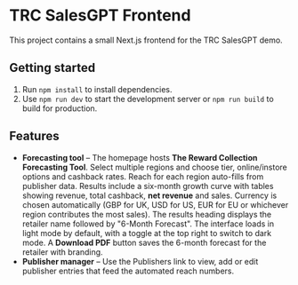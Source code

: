 # TRC SalesGPT Frontend
This project contains a small Next.js frontend for the TRC SalesGPT demo.

## Getting started

1. Run `npm install` to install dependencies.
2. Use `npm run dev` to start the development server or `npm run build` to build for production.

## Features

 - **Forecasting tool** – The homepage hosts **The Reward Collection Forecasting Tool**. Select multiple regions and choose tier, online/instore options and cashback rates. Reach for each region auto-fills from publisher data. Results include a six-month growth curve with tables showing revenue, total cashback, **net revenue** and sales. Currency is chosen automatically (GBP for UK, USD for US, EUR for EU or whichever region contributes the most sales). The results heading displays the retailer name followed by "6-Month Forecast". The interface loads in light mode by default, with a toggle at the top right to switch to dark mode. A **Download PDF** button saves the 6-month forecast for the retailer with branding.
- **Publisher manager** – Use the Publishers link to view, add or edit publisher entries that feed the automated reach numbers.
